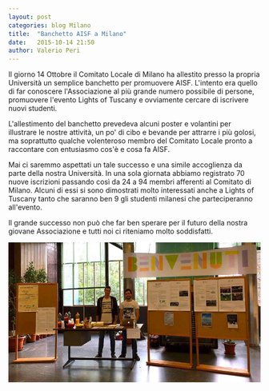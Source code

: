 ```yaml
---
layout: post
categories: blog Milano
title:  "Banchetto AISF a Milano"
date:   2015-10-14 21:50
author: Valerio Peri
---
```

Il giorno 14 Ottobre il Comitato Locale di Milano ha allestito presso la propria Università un semplice banchetto per promuovere AISF.  L'intento era quello di far conoscere l'Associazione al più grande numero possibile di persone, promuovere l'evento Lights of Tuscany e ovviamente cercare di iscrivere nuovi studenti.

L'allestimento del banchetto prevedeva alcuni poster e volantini per illustrare le nostre attività, un po' di cibo e bevande per attrarre i più golosi, ma soprattutto qualche volenteroso membro del Comitato Locale pronto a raccontare con entusiasmo cos'è e cosa fa AISF.

Mai ci saremmo aspettati un tale successo e una simile accoglienza da parte della nostra Università. In una sola giornata abbiamo registrato 70 nuove iscrizioni passando così da 24 a 94 membri afferenti al Comitato di Milano. Alcuni di essi si sono dimostrati molto interessati anche a Lights of Tuscany tanto che saranno ben 9 gli studenti milanesi che parteciperanno all'evento.

Il grande successo non può che far ben sperare per il futuro della nostra giovane Associazione e tutti noi ci riteniamo molto soddisfatti.

![Foto del banchetto AISF a Milano](/img/eventilocali/2015_BanchettoMilano/banchetto01.jpg)
